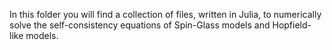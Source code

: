 In this folder you will find a collection of files, written in Julia, to numerically solve the self-consistency equations of Spin-Glass models and Hopfield-like models.

